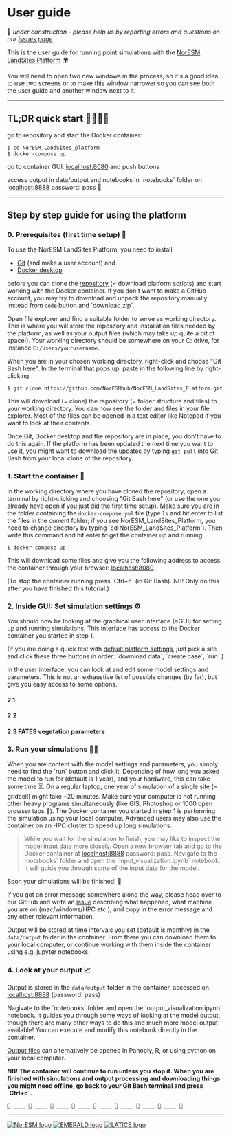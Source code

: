 # User guide

🚧 *under construction - please help us by reporting errors and questions on our [issues page](https://github.com/NorESMhub/NorESM_LandSites_Platform/issues/new)*

This is the user guide for running point simulations with the [NorESM LandSites Platform](https://noresmhub.github.io/NorESM_LandSites_Platform/) 🌍

You will need to open two new windows in the process, so it's a good idea to use two screens or to make this window narrower so you can see both the user guide and another window next to it.

***********************************************

## TL;DR quick start 🏃‍♀️🏃‍♂️

go to repository and start the Docker container: 
    
    $ cd NorESM_LandSites_platform 
    $ docker-compose up
    
go to container GUI: [localhost:8080](http://localhost:8080) and push buttons

access output in data/output and notebooks in ´notebooks´ folder on [localhost:8888](http://localhost:8888) password: pass 🎉


***********************************************

## Step by step guide for using the platform


### 0. Prerequisites (first time setup) 🌱

To use the NorESM LandSites Platform, you need to install 

- [Git](https://git-scm.com/downloads "click the pc screen button if you are on Windows") (and make a user account) and
- [Docker desktop](https://www.docker.com/products/docker-desktop) 

before you can clone the [repository](https://github.com/NorESMhub/NorESM_LandSites_Platform "repository for the NorESM LandSites platform") (= download platform scripts) and start working with the Docker container. If you don't want to make a GitHub account, you may try to download and unpack the repository manually instead from `code` button and ´download zip´.

Open file explorer and find a suitable folder to serve as working directory. This is where you will store the repository and installation files needed by the platform, as well as your output files (which may take up quite a bit of space!). Your working directory should be somewhere on your C: drive, for instance `C:/Users/yourusername`.

When you are in your chosen working directory, right-click and choose "Git Bash here". In the terminal that pops up, paste in the following line by right-clicking:
    
    $ git clone https://github.com/NorESMhub/NorESM_LandSites_Platform.git

This will download (= clone) the repository (= folder structure and files) to your working directory. You can now see the folder and files in your file explorer. Most of the files can be opened in a text editor like Notepad if you want to look at their contents.

Once Git, Docker desktop and the repository are in place, you don't have to do this again. If the platform has been updated the next time you want to use it, you might want to download the updates by typing `git pull` into Git Bash from your local clone of the repository. 

### 1. Start the container 🧰

In the working directory where you have cloned the repository, open a terminal by right-clicking and choosing "Git Bash here" (or use the one you already have open if you just did the first time setup). Make sure you are in the folder containing the `docker-compose.yml` file (type `ls` and hit enter to list the files in the current folder; if you see NorESM_LandSites_Platform, you need to change directory by typing ´cd NorESM_LandSites_Platform´). Then write this command and hit enter to get the container up and running:

    $ docker-compose up

This will download some files and give you the following address to access the container through your browser: [localhost:8080](http://localhost:8080)

(To stop the container running press ´Ctrl+c´ (in Git Bash). NB! Only do this after you have finished this tutorial.)


### 2. Inside GUI: Set simulation settings ⚙️

You should now be looking at the graphical user interface (=GUI) for setting up and running simulations. This interface has access to the Docker container you started in step 1.

(If you are doing a quick test with [default platform settings](https://noresmhub.github.io/NorESM_LandSites_Platform/#settings-file), just pick a site and click these three buttons in order: ´download data´, ´create case´, ´run´.)

In the user interface, you can look at and edit some model settings and parameters. This is not an exhaustive list of possible changes (by far), but give you easy access to some options.

#### 2.1


#### 2.2


#### 2.3 FATES vegetation parameters



### 3. Run your simulations 👩‍💻

When you are content with the model settings and parameters, you simply need to find the ´run´ button and click it. Depending of how long you asked the model to run for (default is 1 year), and your hardware, this can take some time ⏳. On a regular laptop, one year of simulation of a single site (= gridcell) might take ~20 minutes. Make sure your computer is not running other heavy programs simultaneously (like GIS, Photoshop or 1000 open browser tabs 👀). The Docker container you started in step 1 is performing the simulation using your local computer. Advanced users may also use the container on an HPC cluster to speed up long simulations.

> While you wait for the simulation to finish, you may like to inspect the model input data more closely. Open a new browser tab and go to the Docker container at [localhost:8888](http://localhost:8888) password: pass. Navigate to the ´notebooks´ folder and open the ´input_visualization.ipynb´ notebook. It will guide you through some of the input data for the model. 

Soon your simulations will be finished! 🎉 

If you got an error message somewhere along the way, please head over to our GitHub and write an [issue](https://github.com/NorESMhub/NorESM_LandSites_Platform/issues/new) describing what happened, what machine you are on (mac/windows/HPC etc.), and copy in the error message and any other relevant information. 

Output will be stored at time intervals you set (default is monthly) in the `data/output` folder in the container. 
From there you can download them to your local computer, or continue working with them inside the container using e.g. jupyter notebooks.

### 4. Look at your output 📈

Output is stored in the `data/output` folder in the container, accessed on [localhost:8888](http://localhost:8888) (password: pass)

Nagivate to the ´notebooks´ folder and open the ´output_visualization.ipynb´ notebook. It guides you through some ways of looking at the model output, though there are many other ways to do this and much more model output available! You can execute and modify this notebook directly in the container.

[Output files](https://noresmhub.github.io/NorESM_LandSites_Platform/#postprocess) can alternatively be opened in Panoply, R, or using python on your local computer.

**NB! The container will continue to run unless you stop it. When you are finished with simulations and output processing and downloading things you might need offline, go back to your Git Bash terminal and press ´Ctrl+c´.**


    🌲 ____ 🌳 ____ 🌲 ____ 🌳 ____ 🌲 ____ 🌳 ____ 🌲 ____ 🌳 ____ 🌲


***************************************************

[![NorESM logo](https://tinyimg.io/i/9AdhM6J.png "the Norwegian Earth System Model")](https://www.noresm.org/)
[![EMERALD logo](https://tinyimg.io/i/O6Vkl1F.png "EMERALD project")](https://www.mn.uio.no/geo/english/research/projects/emerald/)
[![LATICE logo](https://tinyimg.io/i/4IM1ogh.png "Land-ATmosphere Interactions in Cold Environments research group")](https://www.mn.uio.no/geo/english/research/groups/latice/)
